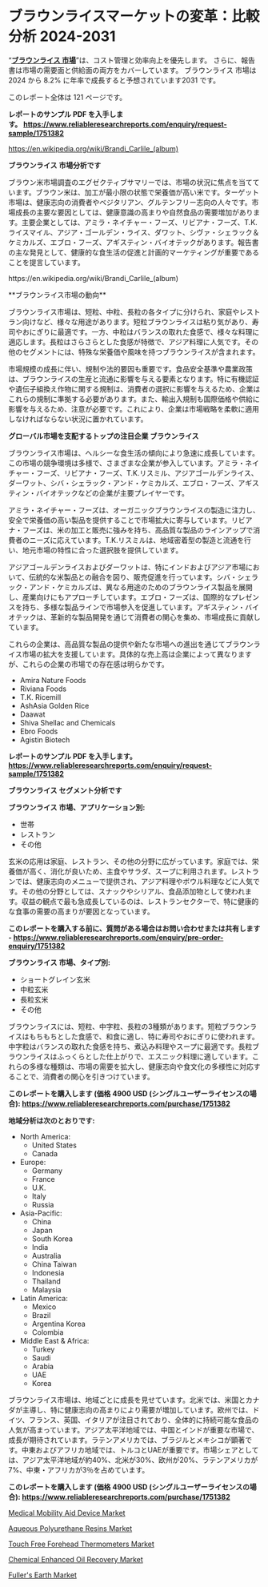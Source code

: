 <p><h1>ブラウンライスマーケットの変革：比較分析 2024-2031</h1></p><p>&ldquo;<strong><a href="https://www.reliableresearchreports.com/brown-rice-r1751382?utm_campaign=110&utm_medium=9&utm_source=Github&utm_content=ia&utm_term=11112024&utm_id=brown-rice">ブラウンライス 市場</a></strong>&rdquo;は、コスト管理と効率向上を優先します。 さらに、報告書は市場の需要面と供給面の両方をカバーしています。 ブラウンライス 市場は 2024 から 8.2% に年率で成長すると予想されています2031 です。</p>
<p>このレポート全体は 121 ページです。</p>
<p><strong>レポートのサンプル PDF を入手します。&nbsp;<a href="https://www.reliableresearchreports.com/enquiry/request-sample/1751382?utm_campaign=110&utm_medium=9&utm_source=Github&utm_content=ia&utm_term=11112024&utm_id=brown-rice">https://www.reliableresearchreports.com/enquiry/request-sample/1751382</a></strong></p>
<p><a href="https://en.wikipedia.org/wiki/Brandi_Carlile_(album)?utm_campaign=110&utm_medium=9&utm_source=Github&utm_content=ia&utm_term=11112024&utm_id=brown-rice">https://en.wikipedia.org/wiki/Brandi_Carlile_(album)</a></p>
<p><strong>ブラウンライス 市場分析です</strong></p>
<p><p>ブラウン米市場調査のエグゼクティブサマリーでは、市場の状況に焦点を当てています。ブラウン米は、加工が最小限の状態で栄養価が高い米です。ターゲット市場は、健康志向の消費者やベジタリアン、グルテンフリー志向の人々です。市場成長の主要な要因としては、健康意識の高まりや自然食品の需要増加があります。主要企業としては、アミラ・ネイチャー・フーズ、リビアナ・フーズ、T.K.ライスマイル、アジア・ゴールデン・ライス、ダワット、シヴァ・シェラック＆ケミカルズ、エブロ・フーズ、アギスティン・バイオテックがあります。報告書の主な発見として、健康的な食生活の促進と計画的マーケティングが重要であることを提言しています。</p></p>
<p>https://en.wikipedia.org/wiki/Brandi_Carlile_(album)</p>
<p><p>**ブラウンライス市場の動向**</p><p>ブラウンライス市場は、短粒、中粒、長粒の各タイプに分けられ、家庭やレストラン向けなど、様々な用途があります。短粒ブラウンライスは粘り気があり、寿司やおにぎりに最適です。一方、中粒はバランスの取れた食感で、様々な料理に適応します。長粒はさらさらとした食感が特徴で、アジア料理に人気です。その他のセグメントには、特殊な栄養価や風味を持つブラウンライスが含まれます。</p><p>市場規模の成長に伴い、規制や法的要因も重要です。食品安全基準や農業政策は、ブラウンライスの生産と流通に影響を与える要素となります。特に有機認証や遺伝子組換え作物に関する規制は、消費者の選択に影響を与えるため、企業はこれらの規制に準拠する必要があります。また、輸出入規制も国際価格や供給に影響を与えるため、注意が必要です。これにより、企業は市場戦略を柔軟に適用しなければならない状況に置かれています。</p></p>
<p><strong>グローバル市場を支配するトップの注目企業 ブラウンライス</strong></p>
<p><p>ブラウンライス市場は、ヘルシーな食生活の傾向により急速に成長しています。この市場の競争環境は多様で、さまざまな企業が参入しています。アミラ・ネイチャー・フーズ、リビアナ・フーズ、T.K.リスミル、アジアゴールデンライス、ダーワット、シバ・シェラック・アンド・ケミカルズ、エブロ・フーズ、アギスティン・バイオテックなどの企業が主要プレイヤーです。</p><p>アミラ・ネイチャー・フーズは、オーガニックブラウンライスの製造に注力し、安全で栄養価の高い製品を提供することで市場拡大に寄与しています。リビアナ・フーズは、米の加工と販売に強みを持ち、高品質な製品のラインアップで消費者のニーズに応えています。T.K.リスミルは、地域密着型の製造と流通を行い、地元市場の特性に合った選択肢を提供しています。</p><p>アジアゴールデンライスおよびダーワットは、特にインドおよびアジア市場において、伝統的な米製品との融合を図り、販売促進を行っています。シバ・シェラック・アンド・ケミカルズは、異なる用途のためのブラウンライス製品を展開し、産業向けにもアプローチしています。エブロ・フーズは、国際的なプレゼンスを持ち、多様な製品ラインで市場参入を促進しています。アギスティン・バイオテックは、革新的な製品開発を通じて消費者の関心を集め、市場成長に貢献しています。</p><p>これらの企業は、高品質な製品の提供や新たな市場への進出を通じてブラウンライス市場の拡大を支援しています。具体的な売上高は企業によって異なりますが、これらの企業の市場での存在感は明らかです。</p></p>
<p><ul><li>Amira Nature Foods</li><li>Riviana Foods</li><li>T.K. Ricemill</li><li>AshAsia Golden Rice</li><li>Daawat</li><li>Shiva Shellac and Chemicals</li><li>Ebro Foods</li><li>Agistin Biotech</li></ul></p>
<p><strong>レポートのサンプル PDF を入手します。 <a href="https://www.reliableresearchreports.com/enquiry/request-sample/1751382?utm_campaign=110&utm_medium=9&utm_source=Github&utm_content=ia&utm_term=11112024&utm_id=brown-rice">https://www.reliableresearchreports.com/enquiry/request-sample/1751382</a></strong></p>
<p><strong>ブラウンライス セグメント分析です</strong></p>
<p><strong>ブラウンライス 市場、アプリケーション別:</strong></p>
<p><ul><li>世帯</li><li>レストラン</li><li>その他</li></ul></p>
<p><p>玄米の応用は家庭、レストラン、その他の分野に広がっています。家庭では、栄養価が高く、消化が良いため、主食やサラダ、スープに利用されます。レストランでは、健康志向のメニューで提供され、アジア料理やボウル料理などに人気です。その他の分野としては、スナックやシリアル、食品添加物として使われます。収益の観点で最も急成長しているのは、レストランセクターで、特に健康的な食事の需要の高まりが要因となっています。</p></p>
<p><strong>このレポートを購入する前に、質問がある場合はお問い合わせまたは共有します - <a href="https://www.reliableresearchreports.com/enquiry/pre-order-enquiry/1751382?utm_campaign=110&utm_medium=9&utm_source=Github&utm_content=ia&utm_term=11112024&utm_id=brown-rice">https://www.reliableresearchreports.com/enquiry/pre-order-enquiry/1751382</a></strong></p>
<p><strong>ブラウンライス 市場、タイプ別:</strong></p>
<p><ul><li>ショートグレイン玄米</li><li>中粒玄米</li><li>長粒玄米</li><li>その他</li></ul></p>
<p><p>ブラウンライスには、短粒、中字粒、長粒の3種類があります。短粒ブラウンライスはもちもちとした食感で、和食に適し、特に寿司やおにぎりに使われます。中字粒はバランスの取れた食感を持ち、煮込み料理やスープに最適です。長粒ブラウンライスはふっくらとした仕上がりで、エスニック料理に適しています。これらの多様な種類は、市場の需要を拡大し、健康志向や食文化の多様性に対応することで、消費者の関心を引きつけています。</p></p>
<p><strong>このレポートを購入します (価格 4900 USD (シングルユーザーライセンスの場合): <a href="https://www.reliableresearchreports.com/purchase/1751382?utm_campaign=110&utm_medium=9&utm_source=Github&utm_content=ia&utm_term=11112024&utm_id=brown-rice">https://www.reliableresearchreports.com/purchase/1751382</a></strong></p>
<p><strong>地域分析は次のとおりです:</strong></p>
<p><ul>
    <li>
        North America:
        <ul>
            <li>United States</li>
            <li>Canada</li>
        </ul>
    </li>
    <li>
        Europe:
        <ul>
            <li>Germany</li>
            <li>France</li>
            <li>U.K.</li>
            <li>Italy</li>
            <li>Russia</li>
        </ul>
    </li>
    <li>
        Asia-Pacific:
        <ul>
            <li>China</li>
            <li>Japan</li>
            <li>South Korea</li>
            <li>India</li>
            <li>Australia</li>
            <li>China Taiwan</li>
            <li>Indonesia</li>
            <li>Thailand</li>
            <li>Malaysia</li>
        </ul>
    </li>
    <li>
        Latin America:
        <ul>
            <li>Mexico</li>
            <li>Brazil</li>
            <li>Argentina Korea</li>
            <li>Colombia</li>
        </ul>
    </li>
    <li>
        Middle East & Africa:
        <ul>
            <li>Turkey</li>
            <li>Saudi</li>
            <li>Arabia</li>
            <li>UAE</li>
            <li>Korea</li>
        </ul>
    </li>
    </ul></p>
<p><p>ブラウンライス市場は、地域ごとに成長を見せています。北米では、米国とカナダが主導し、特に健康志向の高まりにより需要が増加しています。欧州では、ドイツ、フランス、英国、イタリアが注目されており、全体的に持続可能な食品の人気が高まっています。アジア太平洋地域では、中国とインドが重要な市場で、成長が期待されています。ラテンアメリカでは、ブラジルとメキシコが顕著です。中東およびアフリカ地域では、トルコとUAEが重要です。市場シェアとしては、アジア太平洋地域が約40%、北米が30%、欧州が20%、ラテンアメリカが7%、中東・アフリカが3％を占めています。</p></p>
<p><strong>このレポートを購入します (価格 4900 USD (シングルユーザーライセンスの場合): <a href="https://www.reliableresearchreports.com/purchase/1751382?utm_campaign=110&utm_medium=9&utm_source=Github&utm_content=ia&utm_term=11112024&utm_id=brown-rice">https://www.reliableresearchreports.com/purchase/1751382</a></strong></p>
<p><p><a href="https://issuu.com/reportprime-2/docs/medical-mobility-aid-device-market-_6a9e26d3ed4f61?utm_campaign=110&utm_medium=9&utm_source=Github&utm_content=ia&utm_term=11112024&utm_id=brown-rice">Medical Mobility Aid Device Market</a></p><p><a href="https://www.linkedin.com/pulse/aqueous-polyurethane-resins-market-global-regional-analysis-6t7df?utm_campaign=110&utm_medium=9&utm_source=Github&utm_content=ia&utm_term=11112024&utm_id=brown-rice">Aqueous Polyurethane Resins Market</a></p><p><a href="https://issuu.com/reportprime-2/docs/touch-free-forehead-thermometers-ma_7de30960675140?utm_campaign=110&utm_medium=9&utm_source=Github&utm_content=ia&utm_term=11112024&utm_id=brown-rice">Touch Free Forehead Thermometers Market</a></p><p><a href="https://github.com/RunaHaque64/Market-Research-Report-List-1/blob/main/chemical-enhanced-oil-recovery-market.md?utm_campaign=110&utm_medium=9&utm_source=Github&utm_content=ia&utm_term=11112024&utm_id=brown-rice">Chemical Enhanced Oil Recovery Market</a></p><p><a href="https://github.com/lambertr3e8v/Market-Research-Report-List-1/blob/main/fullers-earth-market.md?utm_campaign=110&utm_medium=9&utm_source=Github&utm_content=ia&utm_term=11112024&utm_id=brown-rice">Fuller's Earth Market</a></p></p>